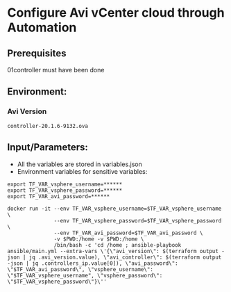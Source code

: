 # Configure Avi vCenter cloud through Automation

## Prerequisites

01controller must have been done

## Environment:

### Avi Version
```
controller-20.1.6-9132.ova
```

## Input/Parameters:
- All the variables are stored in variables.json
- Environment variables for sensitive variables:
```
export TF_VAR_vsphere_username=******
export TF_VAR_vsphere_password=******
export TF_VAR_avi_password=******
```


```
docker run -it --env TF_VAR_vsphere_username=$TF_VAR_vsphere_username \
               --env TF_VAR_vsphere_password=$TF_VAR_vsphere_password \
               --env TF_VAR_avi_password=$TF_VAR_avi_password \
               -v $PWD:/home -v $PWD:/home \
               /bin/bash -c 'cd /home ; ansible-playbook ansible/main.yml --extra-vars \'{\"avi_version\": $(terraform output -json | jq .avi_version.value), \"avi_controller\": $(terraform output -json | jq .controllers_ip.value[0]), \"avi_password\": \"$TF_VAR_avi_password\", \"vsphere_username\": \"$TF_VAR_vsphere_username", \"vsphere_password\": \"$TF_VAR_vsphere_password\"}\''
```